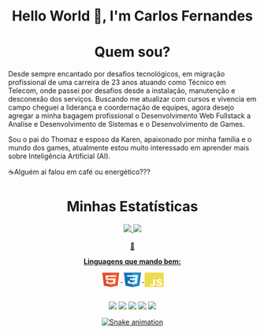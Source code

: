 

<h1 align="center">Hello World 👋, I'm Carlos Fernandes</h1>

<h1 align="center"> Quem sou? </h1>
<p>
Desde sempre encantado por desafios tecnológicos, em migração profissional de uma carreira de 23 anos atuando como Técnico em Telecom, onde passei por desafios desde a instalação, manutenção e desconexão dos serviços. Buscando me atualizar com cursos e vivencia em campo cheguei a liderança e coordernação de equipes, agora desejo agregar a minha bagagem profissional o Desenvolvimento Web Fullstack a Analise e Desenvolvimento de Sistemas e o Desenvolvimento de Games.

Sou o pai do Thomaz e esposo da Karen, apaixonado por minha família e o mundo dos games, atualmente estou muito interessado em aprender mais sobre Inteligência Artificial (AI).

☕Alguém ai falou em café ou energético???
</p>

<h1 align="center">Minhas Estatísticas</h1>
<div align="center">
  <a href="https://github.com/crfernandes">
  <img height="160em" src="https://github-readme-stats.vercel.app/api?username=crfernandes&show_icons=true&theme=dark&include_all_commits=true&count_private=true"/>
  <img height="160em" src="https://github-readme-stats.vercel.app/api/top-langs/?username=crfernandes&layout=compact&langs_count=16&theme=dark"/>
</div>
<div style="display: inline_block" align="center"><br>
🎯<p><strong>Linguagens que mando bem:</strong></p>
  <img align="center" alt="Carlos-HTML" height="30" width="40" src="https://raw.githubusercontent.com/devicons/devicon/master/icons/html5/html5-original.svg">
  <img align="center" alt="Carlos-CSS" height="30" width="40" src="https://raw.githubusercontent.com/devicons/devicon/master/icons/css3/css3-original.svg">  
  <img align="center" alt="CarlosJs" height="30" width="40" src="https://raw.githubusercontent.com/devicons/devicon/master/icons/javascript/javascript-plain.svg">
  </div>

##

<div align="center">
  <a href="https://www.youtube.com/channel/UCRc42e0mBWhqzx1SXPRv8PQ" target="_blank"><img src="https://img.shields.io/badge/YouTube-FF0000?style=for-the-badge&logo=youtube&logoColor=white" target="_blank"></a>
  <a href="https://instagram.com/matador.gg" target="_blank"><img src="https://img.shields.io/badge/-Instagram-%23E4405F?style=for-the-badge&logo=instagram&logoColor=white" target="_blank"></a>
  <a href="https://discord.gg/Carlos Fernandes#1236" target="_blank"><img src="https://img.shields.io/badge/Discord-7289DA?style=for-the-badge&logo=discord&logoColor=white" target="_blank"></a> 
  <a href = "mailto:academico.crfernandes@gmail.com"><img src="https://img.shields.io/badge/Gmail-D14836?style=for-the-badge&logo=gmail&logoColor=white" target="_blank"></a>
  <a href="https://www.linkedin.com/in/devcrfernandes" target="_blank"><img src="https://img.shields.io/badge/-LinkedIn-%230077B5?style=for-the-badge&logo=linkedin&logoColor=white" target="_blank"></a>   
</div>

<div align="center">
<p dir="auto"><a target="_blank" rel="noopener noreferrer" href="https://github.com/crfernandes/crfernandes/blob/output/github-contribution-grid-snake.svg"><img src="https://github.com/crfernandes/crfernandes/raw/output/github-contribution-grid-snake.svg" alt="Snake animation" style="max-width: 100%;"></a></p>
</article>
</div>
